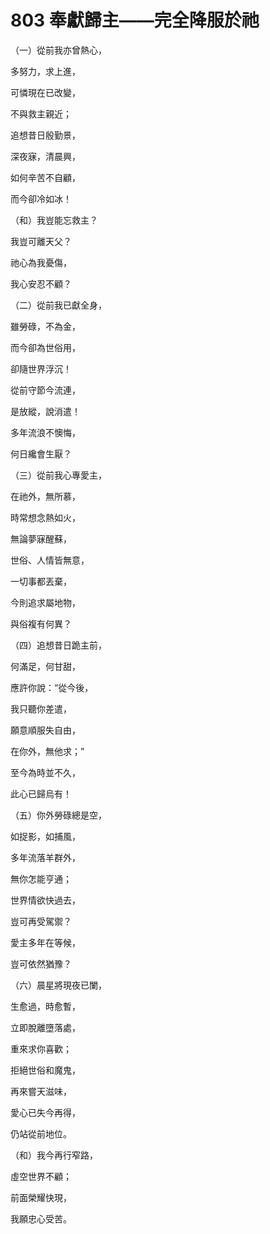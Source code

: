 # 803 奉獻歸主——完全降服於祂

（一）從前我亦曾熱心，

多努力，求上進，

可憐現在已改變，

不與救主親近；

追想昔日殷勤景，

深夜寐，清晨興，

如何辛苦不自顧，

而今卻冷如冰！

（和）我豈能忘救主？

我豈可離天父？

祂心為我憂傷，

我心安忍不顧？

（二）從前我已獻全身，

雖勞碌，不為金，

而今卻為世俗用，

卻隨世界浮沉！

從前守節今流連，

是放縱，說消遣！

多年流浪不懊悔，

何日纔會生厭？

（三）從前我心專愛主，

在祂外，無所慕，

時常想念熱如火，

無論夢寐醒蘇，

世俗、人情皆無意，

一切事都丟棄，

今則追求屬地物，

與俗複有何異？

（四）追想昔日跪主前，

何滿足，何甘甜，

應許你說：“從今後，

我只聽你差遣，

願意順服失自由，

在你外，無他求；”

至今為時並不久，

此心已歸烏有！

（五）你外勞碌總是空，

如捉影，如捕風，

多年流落羊群外，

無你怎能亨通；

世界情欲快過去，

豈可再受駕禦？

愛主多年在等候，

豈可依然猶豫？

（六）晨星將現夜已闌，

生愈過，時愈暫，

立即脫離墮落處，

重來求你喜歡；

拒絕世俗和魔鬼，

再來嘗天滋味，

愛心已失今再得，

仍站從前地位。

（和）我今再行窄路，

虛空世界不顧；

前面榮耀快現，

我願忠心受苦。

